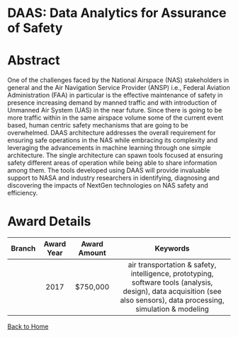 
DAAS: Data Analytics for Assurance of Safety
============================================

# Abstract


One of the challenges faced by the National Airspace (NAS) stakeholders in general and the Air Navigation Service Provider (ANSP) i.e., Federal Aviation Administration (FAA) in particular is the effective maintenance of safety in presence increasing demand by manned traffic and with introduction of Unmanned Air System (UAS) in the near future. Since there is going to be more traffic within in the same airspace volume some of the current event based, human centric safety mechanisms that are going to be overwhelmed. DAAS architecture addresses the overall requirement for ensuring safe operations in the NAS while embracing its complexity and leveraging the advancements in machine learning through one simple architecture. The single architecture can spawn tools focused at ensuring safety different areas of operation while being able to share information among them. The tools developed using DAAS will provide invaluable support to NASA and industry researchers in identifying, diagnosing and discovering the impacts of NextGen technologies on NAS safety and efficiency.  

# Award Details

|Branch|Award Year|Award Amount|Keywords|
| :---: | :---: | :---: | :---: |
||2017|$750,000|air transportation & safety, intelligence, prototyping, software tools (analysis, design), data acquisition (see also sensors), data processing, simulation & modeling|
  
  


[Back to Home](https://github.com/chrischow/dod_sbir_awards/Reports/JT/#240)